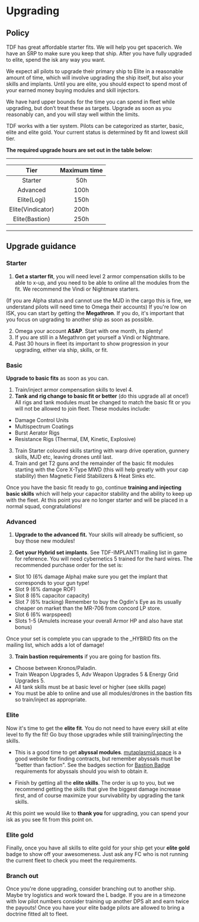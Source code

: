 # Upgrading

## Policy

TDF has great affordable starter fits. We will help you get spacerich. We have an SRP to make sure you keep that ship. After you have fully upgraded to elite, spend the isk any way you want.

We expect all pilots to upgrade their primary ship to Elite in a reasonable amount of time, which will involve upgrading the ship itself, but also your skills and implants. Until you are elite, you should expect to spend most of your earned money buying modules and skill injectors.

We have hard upper bounds for the time you can spend in fleet while upgrading, but don’t treat these as targets. Upgrade as soon as you reasonably can, and you will stay well within the limits.

TDF works with a tier system. Pilots can be categorized as starter, basic, elite and elite gold. Your current status is determined by fit and lowest skill tier.

**The required upgrade hours are set out in the table below:**

---

|       Tier        | Maximum time |
| :---------------: | :----------: |
|      Starter      |     50h      |
|     Advanced      |     100h     |
|    Elite(Logi)    |     150h     |
| Elite(Vindicator) |     200h     |
|  Elite(Bastion)   |     250h     |

---

## Upgrade guidance

### Starter

1. **Get a starter fit**, you will need level 2 armor compensation skills to be able to x-up, and you need to be able to online all the modules from the fit. We recommend the Vindi or Nightmare starters.

(If you are Alpha status and cannot use the MJD in the cargo this is fine, we understand pilots will need time to Omega their accounts) If you're low on ISK, you can start by getting the **Megathron**. If you do, it's important that you focus on upgrading to another ship as soon as possible.

2. Omega your account **ASAP**. Start with one month, its plenty!
3. If you are still in a Megathron get yourself a Vindi or Nightmare.
4. Past 30 hours in fleet its important to show progression in your upgrading, either via ship, skills, or fit.

### Basic

**Upgrade to basic fits** as soon as you can.

1. Train/inject armor compensation skills to level 4.
2. **Tank and rig change to basic fit or better** (do this upgrade all at once!) All rigs and tank modules must be changed to match the basic fit or you will not be allowed to join fleet. These modules include:

- Damage Control Units
- Multispectrum Coatings
- Burst Aerator Rigs
- Resistance Rigs (Thermal, EM, Kinetic, Explosive)

3. Train Starter coloured skills starting with warp drive operation, gunnery skills, MJD etc, leaving drones until last.
4. Train and get T2 guns and the remainder of the basic fit modules starting with the Core X-Type MWD (this will help greatly with your cap stability) then Magnetic Field Stabilizers & Heat Sinks etc.

Once you have the basic fit ready to go, continue **training and injecting basic skills** which will help your capacitor stability and the ability to keep up with the fleet. At this point you are no longer starter and will be placed in a normal squad, congratulations!

### Advanced

1. **Upgrade to the advanced fit.** Your skills will already be sufficient, so buy those new modules!

2. **Get your Hybrid set implants**. See TDF-IMPLANT1 mailing list in game for reference. You will need cybernetics 5 trained for the hard wires. The recommended purchase order for the set is:

- Slot 10 (6% damage Alpha) make sure you get the implant that corresponds to your gun type!
- Slot 9 (6% damage ROF)
- Slot 8 (6% capacitor capacity)
- Slot 7 (6% tracking) Remember to buy the Ogdin's Eye as its usually cheaper on market than the MR-706 from concord LP store.
- Slot 6 (6% warpspeed)
- Slots 1-5 (Amulets increase your overall Armor HP and also have stat bonus)

Once your set is complete you can upgrade to the \_HYBRID fits on the mailing list, which adds a lot of damage!

3. **Train bastion requirements** if you are going for bastion fits.

- Choose between Kronos/Paladin.
- Train Weapon Upgrades 5, Adv Weapon Upgrades 5 & Energy Grid Upgrades 5.
- All tank skills must be at basic level or higher (see skills page)
- You must be able to online and use all modules/drones in the bastion fits so train/inject as appropriate.

### Elite

Now it's time to get the **elite fit**. You do not need to have every skill at elite level to fly the fit! Go buy those upgrades while still training/injecting the skills.

- This is a good time to get **abyssal modules**. [mutaplasmid.space](https://mutaplasmid.space/) is a good website for finding contracts, but remember abyssals must be "better than faction". See the badges section for [Bastion Badge](/guide/badges) requirements for abyssals should you wish to obtain it.

- Finish by getting all the **elite skills**. The order is up to you, but we recommend getting the skills that give the biggest damage increase first, and of course maximize your survivability by upgrading the tank skills.

At this point we would like to **thank you** for upgrading, you can spend your isk as you see fit from this point on.

### Elite gold

Finally, once you have all skills to elite gold for your ship get your **elite gold** badge to show off your awesomeness. Just ask any FC who is not running the current fleet to check you meet the requirements.

### Branch out

Once you're done upgrading, consider branching out to another ship. Maybe try logistics and work toward the L badge. If you are in a timezone with low pilot numbers consider training up another DPS alt and earn twice the payouts! Once you have your elite badge pilots are allowed to bring a doctrine fitted alt to fleet.
